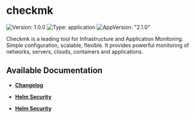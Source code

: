 # checkmk

![Version: 1.0.0](https://img.shields.io/badge/Version-1.0.0-informational?style=flat-square) ![Type: application](https://img.shields.io/badge/Type-application-informational?style=flat-square) ![AppVersion: "2.1.0"](https://img.shields.io/badge/AppVersion-"2.1.0"-informational?style=flat-square)

Checkmk is a leading tool for Infrastructure and Application Monitoring. Simple configuration, scalable, flexible. It provides powerful monitoring of networks, servers, clouds, containers and applications.

## Available Documentation

- [**Changelog**](CHANGELOG)

- [**Helm Security**](container-security)

- [**Helm Security**](helm-security)

